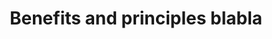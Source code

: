 ---
title: "Benefits and principles blabla"
sidebar_label: "Data streaming"
description: "Frequently asked questions about sharing information using Codat"
displayed_sidebar: spendInsights
---